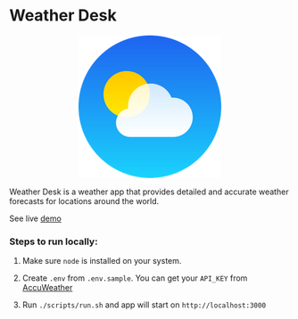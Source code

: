 # Weather Desk

<div style="display:flex;justify-content:center;margin-bottom:16px"><img src="./src/assets/weather256.png"/></div>

Weather Desk is a weather app that provides detailed and accurate
weather forecasts for locations around the world.

See live [demo](https://weatherdesk.netlify.app)

### Steps to run locally:

1. Make sure `node` is installed on your system.
2. Create `.env` from `.env.sample`. You can get your `API_KEY` from [AccuWeather](https://developer.accuweather.com/accuweather_custom/package/purchase/free/free)

3. Run `./scripts/run.sh` and app will start on `http://localhost:3000`

